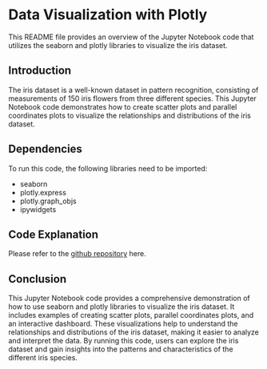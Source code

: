 # Data Visualization with Plotly
This README file provides an overview of the Jupyter Notebook code that utilizes the seaborn and plotly libraries to visualize the iris dataset.

## Introduction
The iris dataset is a well-known dataset in pattern recognition, consisting of measurements of 150 iris flowers from three different species. This Jupyter Notebook code demonstrates how to create scatter plots and parallel coordinates plots to visualize the relationships and distributions of the iris dataset.

## Dependencies
To run this code, the following libraries need to be imported:
- seaborn
- plotly.express
- plotly.graph_objs
- ipywidgets

## Code Explanation
Please refer to the [github repository](https://github.com/kamalakarpeta/data_visualization_with_plotly) here.

## Conclusion
This Jupyter Notebook code provides a comprehensive demonstration of how to use seaborn and plotly libraries to visualize the iris dataset. It includes examples of creating scatter plots, parallel coordinates plots, and an interactive dashboard. These visualizations help to understand the relationships and distributions of the iris dataset, making it easier to analyze and interpret the data. By running this code, users can explore the iris dataset and gain insights into the patterns and characteristics of the different iris species.
